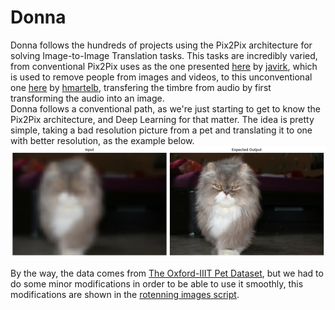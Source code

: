 # Donna  
Donna follows the hundreds of projects using the Pix2Pix architecture for solving Image-to-Image Translation tasks. 
This tasks are incredibly varied, from conventional Pix2Pix  uses as the one presented [here](https://github.com/javirk/Person_remover)
by [javirk](https://github.com/javirk), which is used to remove people from images and videos, to this unconventional one [here](https://github.com/hmartelb/Pix2Pix-Timbre-Transfer)
by [hmartelb](https://github.com/hmartelb), transfering the timbre from audio by first transforming the audio into an image.  
Donna follows a conventional path, as we're just starting to get to know the Pix2Pix architecture, and Deep Learning for that matter. 
The idea is pretty simple, taking a bad resolution picture from a pet and translating it to one with better resolution, as the example below.  
![Expected IO](expectedio.png)

By the way, the data comes from [The Oxford-IIIT Pet Dataset](https://www.robots.ox.ac.uk/~vgg/data/pets/), but we had to do some minor modifications in order 
to be able to use it smoothly, this modifications are shown in the [rotenning images script](https://github.com/RicFraga/Donna/blob/main/Creating%20dataset/Rotting%20Images.ipynb).  

